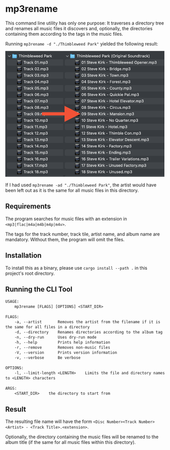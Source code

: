 # mp3rename

This command line utility has only one purpose: It traverses a directory tree and renames all music files it discovers
and, optionally, the directories containing them according to the tags in the music files.

Running `mp3rename -d "./Thimbleweed Park"` yielded the following result:

![What this command line tool does](assets/screenshot.png)

If I had used `mp3rename -ad "./Thimbleweed Park"`, the artist would have been left out as it is the same for all music
files in this directory.

## Requirements

The program searches for music files with an extension in `<mp3|flac|m4a|m4b|m4p|m4v>`.

The tags for the track number, track tile, artist name, and album name are mandatory. Without them, the program will
omit the files.

## Installation

To install this as a binary, please use `cargo install --path .` in this project's root directory.

## Running the CLI Tool

```text
USAGE:
    mp3rename [FLAGS] [OPTIONS] <START_DIR>

FLAGS:
    -a, --artist       Removes the artist from the filename if it is the same for all files in a directory
    -d, --directory    Renames directories according to the album tag
    -n, --dry-run      Uses dry-run mode
    -h, --help         Prints help information
    -r, --remove       Removes non-music files
    -V, --version      Prints version information
    -v, --verbose      Be verbose

OPTIONS:
    -l, --limit-length <LENGTH>    Limits the file and directory names to <LENGTH> characters

ARGS:
    <START_DIR>    the directory to start from

```

## Result

The resulting file name will have the form
`<Disc Number><Track Number> <Artist> - <Track Title>.<extension>`.

Optionally, the directory containing the music files will be renamed to the album title (if the same for all music files
within this directory).

